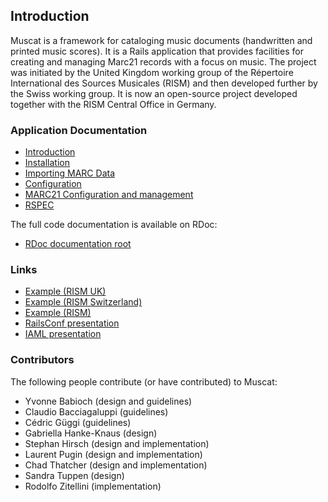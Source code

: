 ## Introduction

Muscat is a framework for cataloging music documents (handwritten and printed music scores). 
It is a Rails application that provides facilities for creating and managing Marc21 records with a focus on music. 
The project was initiated by the United Kingdom working group of the Répertoire International des Sources Musicales (RISM) and then developed further by the Swiss working group. 
It is now an open-source project developed together with the RISM Central Office in Germany.

### Application Documentation

* [Introduction](1-INTRODUCTION.rdoc)
* [Installation](2-INSTALL.rdoc)
* [Importing MARC Data](3-IMPORT.rdoc)
* [Configuration](4-CONFIG.rdoc)
* [MARC21 Configuration and management](5-MARC_CONFIG.rdoc)
* [RSPEC](6-RSPEC.rdoc)

The full code documentation is available on RDoc:

* [RDoc documentation root](http://rdoc.info/github/rism-ch/muscat/)

### Links

* [Example (RISM UK)](http://www.rism.org.uk)
* [Example (RISM Switzerland)](http://www.rism-ch.org)
* [Example (RISM)](http://www.rism.info)
* [RailsConf presentation](http://docs.rism-ch.org/thatcher2007railsconf.pdf)
* [IAML presentation](http://docs.rism-ch.org/pugin2009iaml.pdf)

### Contributors

The following people contribute (or have contributed) to Muscat:

 * Yvonne Babioch (design and guidelines)
 * Claudio Bacciagaluppi (guidelines)
 * Cédric Güggi (guidelines)
 * Gabriella Hanke-Knaus (design)
 * Stephan Hirsch (design and implementation)
 * Laurent Pugin (design and implementation)
 * Chad Thatcher (design and implementation)
 * Sandra Tuppen (design)
 * Rodolfo Zitellini (implementation)
